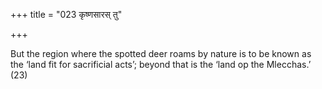 +++
title = "023 कृष्णसारस् तु"

+++

But the region where the spotted deer roams by nature is to be known as the ‘land fit for sacrificial acts’; beyond that is the ‘land op the Mlecchas.’ (23)
